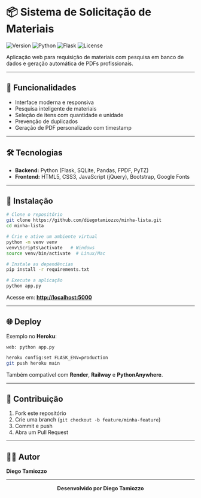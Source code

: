 # 📦 Sistema de Solicitação de Materiais

![Version](https://img.shields.io/badge/version-1.4%20Beta-blue)
![Python](https://img.shields.io/badge/python-3.8+-green)
![Flask](https://img.shields.io/badge/flask-2.0+-red)
![License](https://img.shields.io/badge/license-MIT-yellow)

Aplicação web para requisição de materiais com pesquisa em banco de dados e geração automática de PDFs profissionais.

---

## 🚀 Funcionalidades

* Interface moderna e responsiva
* Pesquisa inteligente de materiais
* Seleção de itens com quantidade e unidade
* Prevenção de duplicados
* Geração de PDF personalizado com timestamp

---

## 🛠️ Tecnologias

* **Backend:** Python (Flask, SQLite, Pandas, FPDF, PyTZ)
* **Frontend:** HTML5, CSS3, JavaScript (jQuery), Bootstrap, Google Fonts

---

## 🔧 Instalação

```bash
# Clone o repositório
git clone https://github.com/diegotamiozzo/minha-lista.git
cd minha-lista

# Crie e ative um ambiente virtual
python -m venv venv
venv\Scripts\activate   # Windows
source venv/bin/activate  # Linux/Mac

# Instale as dependências
pip install -r requirements.txt

# Execute a aplicação
python app.py
```

Acesse em: **[http://localhost:5000](http://localhost:5000)**

---

## 🌐 Deploy

Exemplo no **Heroku**:

```
web: python app.py
```

```bash
heroku config:set FLASK_ENV=production
git push heroku main
```

Também compatível com **Render**, **Railway** e **PythonAnywhere**.

---

## 🤝 Contribuição

1. Fork este repositório
2. Crie uma branch (`git checkout -b feature/minha-feature`)
3. Commit e push
4. Abra um Pull Request

---

## 👨‍💻 Autor

**Diego Tamiozzo**

---

<div align="center">

**Desenvolvido  por Diego Tamiozzo**


</div>
